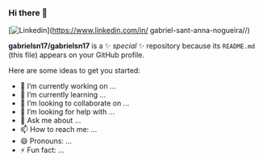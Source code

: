 ### Hi there 👋




[![Linkedin](https://img.shields.io/badge/LinkedIn-0077B5?style=for-the-badge&logo=linkedin&logoColor=white)](https://www.linkedin.com/in/
gabriel-sant-anna-nogueira//)

**gabrielsn17/gabrielsn17** is a ✨ _special_ ✨ repository because its `README.md` (this file) appears on your GitHub profile.

Here are some ideas to get you started:

- 🔭 I’m currently working on ...
- 🌱 I’m currently learning ...
- 👯 I’m looking to collaborate on ...
- 🤔 I’m looking for help with ...
- 💬 Ask me about ...
- 📫 How to reach me: ...
- 😄 Pronouns: ...
- ⚡ Fun fact: ...

